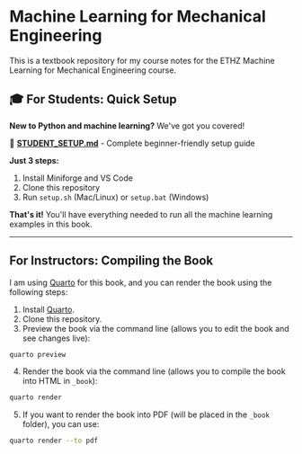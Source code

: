 # Machine Learning for Mechanical Engineering

This is a textbook repository for my course notes for the ETHZ Machine Learning for Mechanical Engineering course.

## 🎓 For Students: Quick Setup

**New to Python and machine learning?** We've got you covered!

📖 **[STUDENT_SETUP.md](STUDENT_SETUP.md)** - Complete beginner-friendly setup guide

**Just 3 steps:**
1. Install Miniforge and VS Code
2. Clone this repository  
3. Run `setup.sh` (Mac/Linux) or `setup.bat` (Windows)

**That's it!** You'll have everything needed to run all the machine learning examples in this book.

---

## For Instructors: Compiling the Book

I am using [Quarto](https://quarto.org/) for this book, and you can render the book using the following steps:

1. Install [Quarto](https://quarto.org/docs/get-started/).
2. Clone this repository.
3. Preview the book via the command line (allows you to edit the book and see changes live):
```bash
quarto preview
```
4. Render the book via the command line (allows you to compile the book into HTML in `_book`):
```bash
quarto render
```
5. If you want to render the book into PDF (will be placed in the `_book` folder), you can use:
```bash
quarto render --to pdf
```